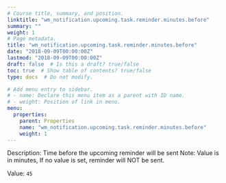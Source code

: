 ```yaml
---
# Course title, summary, and position.
linktitle: "wm_notification.upcoming.task.reminder.minutes.before"
summary: ""
weight: 1
# Page metadata.
title: "wm_notification.upcoming.task.reminder.minutes.before"
date: "2018-09-09T00:00:00Z"
lastmod: "2018-09-09T00:00:00Z"
draft: false  # Is this a draft? true/false
toc: true  # Show table of contents? true/false
type: docs  # Do not modify.

# Add menu entry to sidebar.
# - name: Declare this menu item as a parent with ID name.
# - weight: Position of link in menu.
menu:
  properties:
    parent: Properties
    name: "wm_notification.upcoming.task.reminder.minutes.before"
    weight: 1
---
```


Description: Time before the upcoming reminder will be sent
Note: Value is in minutes, 
If no value is set, reminder will NOT be sent.



Value: `45`
